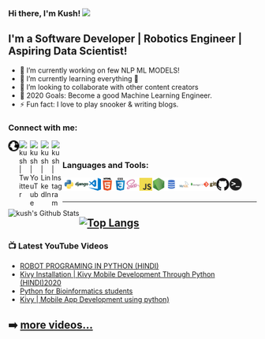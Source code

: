 ### Hi there, I'm Kush! <a href="https://www.gautamkrishnar.com/"><img src="https://media.giphy.com/media/hvRJCLFzcasrR4ia7z/giphy.gif" width="25px"></a>

## I'm a Software Developer | Robotics Engineer | Aspiring Data Scientist!

- 🔭 I’m currently working on few NLP ML MODELS!
- 🌱 I’m currently learning everything 🤣
- 👯 I’m looking to collaborate with other content creators
- 🥅 2020 Goals: Become a good Machine Learning Engineer.
- ⚡ Fun fact: I love to play snooker & writing blogs.

### Connect with me:

[<img align="left" alt="Kush-portfolio" width="22px" src="https://raw.githubusercontent.com/iconic/open-iconic/master/svg/globe.svg" />][website]

[<img align="left" alt="kush | Twitter" width="22px" src="https://cdn.jsdelivr.net/npm/simple-icons@v3/icons/twitter.svg" />][twitter]

[<img align="left" alt="kush | YouTube" width="22px" src="https://cdn.jsdelivr.net/npm/simple-icons@v3/icons/youtube.svg" />][youtube]

[<img align="left" alt="kush | LinkedIn" width="22px" src="https://cdn.jsdelivr.net/npm/simple-icons@v3/icons/linkedin.svg" />][linkedin]
[<img align="left" alt="kush | Instagram" width="22px" src="https://cdn.jsdelivr.net/npm/simple-icons@v3/icons/instagram.svg" />][instagram]

<br />

### Languages and Tools:

<img align="left" alt="Python" width="26px" src="https://raw.githubusercontent.com/github/explore/80688e429a7d4ef2fca1e82350fe8e3517d3494d/topics/python/python.png" />
<img align="left" alt="Django" width="26px" src="https://raw.githubusercontent.com/github/explore/80688e429a7d4ef2fca1e82350fe8e3517d3494d/topics/django/django.png" />
<img align="left" alt="Visual Studio Code" width="26px" src="https://raw.githubusercontent.com/github/explore/80688e429a7d4ef2fca1e82350fe8e3517d3494d/topics/visual-studio-code/visual-studio-code.png" />
<img align="left" alt="HTML5" width="26px" src="https://raw.githubusercontent.com/github/explore/80688e429a7d4ef2fca1e82350fe8e3517d3494d/topics/html/html.png" />
<img align="left" alt="CSS3" width="26px" src="https://raw.githubusercontent.com/github/explore/80688e429a7d4ef2fca1e82350fe8e3517d3494d/topics/css/css.png" />
<img align="left" alt="Sass" width="26px" src="https://raw.githubusercontent.com/github/explore/80688e429a7d4ef2fca1e82350fe8e3517d3494d/topics/sass/sass.png" />
<img align="left" alt="JavaScript" width="26px" src="https://raw.githubusercontent.com/github/explore/80688e429a7d4ef2fca1e82350fe8e3517d3494d/topics/javascript/javascript.png" />
<img align="left" alt="Node.js" width="26px" src="https://raw.githubusercontent.com/github/explore/80688e429a7d4ef2fca1e82350fe8e3517d3494d/topics/nodejs/nodejs.png" />
<img align="left" alt="SQL" width="26px" src="https://raw.githubusercontent.com/github/explore/80688e429a7d4ef2fca1e82350fe8e3517d3494d/topics/sql/sql.png" />
<img align="left" alt="MySQL" width="26px" src="https://raw.githubusercontent.com/github/explore/80688e429a7d4ef2fca1e82350fe8e3517d3494d/topics/mysql/mysql.png" />
<img align="left" alt="MongoDB" width="26px" src="https://raw.githubusercontent.com/github/explore/80688e429a7d4ef2fca1e82350fe8e3517d3494d/topics/mongodb/mongodb.png" />
<img align="left" alt="Git" width="26px" src="https://raw.githubusercontent.com/github/explore/80688e429a7d4ef2fca1e82350fe8e3517d3494d/topics/git/git.png" />
<img align="left" alt="GitHub" width="26px" src="https://raw.githubusercontent.com/github/explore/78df643247d429f6cc873026c0622819ad797942/topics/github/github.png" />
<img align="left" alt="HTML5" width="26px" src="https://raw.githubusercontent.com/github/explore/80688e429a7d4ef2fca1e82350fe8e3517d3494d/topics/terminal/terminal.png" />

<br />
<br />

---

<img align="left" alt="kush's Github Stats" src="https://github-readme-stats.codestackr.vercel.app/api?username=kush-koderrex&show_icons=true&hide_border=true" />

[![Top Langs](https://github-readme-stats.vercel.app/api/top-langs/?username=kush-koderrex&langs_count=8)](https://github.com/kush-koderrex/github-readme-stats)
---
### 📺 Latest YouTube Videos

<!-- YOUTUBE:START -->
- [ROBOT PROGRAMING IN PYTHON (HINDI)](https://youtu.be/i68vRDrCOTQ)
- [Kivy Installation | Kivy Mobile Development Through Python (HINDI)2020](https://youtu.be/opQy3vF5pq8)
- [Python for Bioinformatics students](https://youtu.be/2eZ5NIU2Mdg)
- [Kivy | Mobile App Development using python)](https://youtu.be/oSQrXHKKvew)
<!-- YOUTUBE:END -->

➡️ [more videos...](https://www.youtube.com/channel/UC6ATR2JWLfIlMMWD5rUQvEA?view_as=subscriber)
---

[website]: https://www.tictechscripts.com/
[twitter]: https://twitter.com/kush36408286
[instagram]: https://www.instagram.com/dhalabya/
[linkedin]: https://www.linkedin.com/in/kush-kumar-139084183/
[youtube]: https://www.youtube.com/channel/UC6ATR2JWLfIlMMWD5rUQvEA?view_as=subscriber
